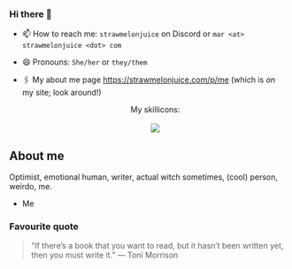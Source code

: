 ### Hi there 👋

- 📫 How to reach me: `strawmelonjuice` on Discord or `mar <at> strawmelonjuice <dot> com`
- 😄 Pronouns: `She/her` or `they/them`
- 🖇 My about me page <https://strawmelonjuice.com/p/me> (which is _on_ my site; look around!)



   <p align="center">
      My skillicons:<br><br>
  <a href="https://github.com/lelouchfr/skill-icons">
    <img src="https://go-skill-icons.vercel.app/api/icons?i=zig,windows,ts,sass,raspberrypi,rust,pnpm,phpstorm,php,obsidian,neovim,npm,nodejs,md,linux,js,html,go,github,gleam,git,figma,electron,express,discordjs,discord,cloudflare,css,bash,bun,actix,arch&theme=light" />
  </a>
</p>

## About me
Optimist, emotional human, writer, actual witch sometimes, (cool) person, weirdo, me.
- Me

### Favourite quote
> “If there’s a book that you want to read, but it hasn’t been written yet, then you must write it.”
> ― Toni Morrison
